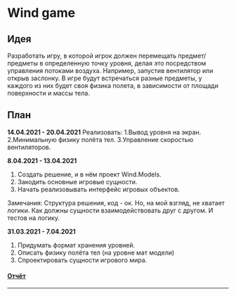 # Wind game
## Идея

Разработать игру, в которой игрок должен перемещать предмет/предметы в определенную точку уровня, делая это посредством управления потоками воздуха. Например, запустив вентилятор или открыв заслонку. В игре будут встречаться разные предметы, у каждого из них будет своя физика полета, в зависимости от площади поверхности и массы тела.

## План
**14.04.2021 - 20.04.2021**
Реализовать:
1.Вывод уровня на экран.
2.Минимальную физику полёта тел.
3.Управление скоростью вентиляторов.

**8.04.2021 - 13.04.2021**
1. Создать решение, и в нём проект Wind.Models.
2. Закодить основные игровые сущности.
3. Начать реализовывать интерфейс игровых объектов.

Замечания:
Структура решения, код - ок. Но, на мой взгляд, не хватает логики. Как должны сущности взаимодействовать друг с другом. И тестов на логику.

**31.03.2021 - 7.04.2021**
1. Придумать формат хранения уровней.
2. Описать физику полёта тел (на уровне мат модели)
3. Спроектировать сущности игрового мира.
#### [Отчёт](https://github.com/ArtyomMoiseev/WindUlearnGameProject/blob/main/WeeklyReports/05.04.2021.md)

----

